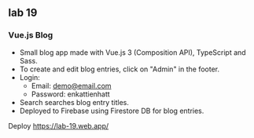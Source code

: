 ## lab 19

### Vue.js Blog

- Small blog app made with Vue.js 3 (Composition API), TypeScript and Sass.
- To create and edit blog entries, click on "Admin" in the footer. 
- Login:
    - Email: demo@email.com 
    - Password: enkattienhatt
- Search searches blog entry titles.
- Deployed to Firebase using Firestore DB for blog entries.

Deploy https://lab-19.web.app/